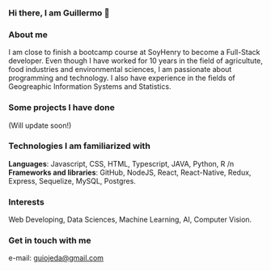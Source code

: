 ### Hi there, I am Guillermo 👋

### About me 

I am close to finish a bootcamp course at SoyHenry to become a Full-Stack developer. Even though I have worked for 10 years in the field of agricultute, food industries and environmental sciences, I am passionate about programming and technology. I also have experience in the fields of  Geogreaphic Information Systems and Statistics. 

### Some projects I have done

(Will update soon!)

### Technologies I am familiarized with

**Languages**: Javascript, CSS, HTML, Typescript, JAVA, Python, R /n
**Frameworks and libraries**: GitHub, NodeJS, React, React-Native, Redux, Express, Sequelize, MySQL, Postgres.

### Interests

Web Developing, Data Sciences, Machine Learning, AI, Computer Vision.

### Get in touch with me

e-mail: guiojeda@gmail.com




<!--
**guillermoojeda/guillermoojeda** is a ✨ _special_ ✨ repository because its `README.md` (this file) appears on your GitHub profile.

Here are some ideas to get you started:

- 🔭 I’m currently working on ...
- 🌱 I’m currently learning ...
- 👯 I’m looking to collaborate on ...
- 🤔 I’m looking for help with ...
- 💬 Ask me about ...
- 📫 How to reach me: ...
- 😄 Pronouns: ...
- ⚡ Fun fact: ...
-->


